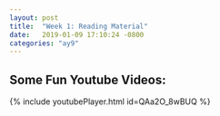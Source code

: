 ```yaml
---
layout: post
title:  "Week 1: Reading Material"
date:   2019-01-09 17:10:24 -0800
categories: "ay9"
---
```


## Some Fun Youtube Videos:

{% include youtubePlayer.html id=QAa2O_8wBUQ %}
